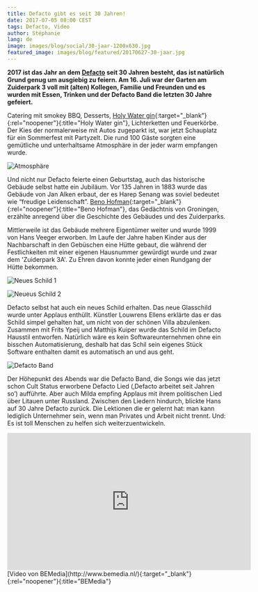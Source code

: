 ```yaml
---
title: Defacto gibt es seit 30 Jahren!
date: 2017-07-05 08:00 CEST
tags: Defacto, Video
author: Stéphanie
lang: de
image: images/blog/social/30-jaar-1200x630.jpg
featured_image: images/blog/featured/20170627-30-jaar.jpg
---
```


**2017 ist das Jahr an dem [Defacto](/uber-uns/) seit 30 Jahren besteht, das ist natürlich Grund genug um ausgiebig zu feiern. Am 16. Juli war der Garten am Zuiderpark 3 voll mit (alten) Kollegen, Familie und Freunden und es wurden mit Essen, Trinken und der Defacto Band die letzten 30 Jahre gefeiert.**

Catering mit smokey BBQ, Desserts, [Holy Water gin](http://holywater.church/){:target="_blank"}{:rel="noopener"}{:title="Holy Water gin"}, Lichterketten und Feuerkörbe. Der Kies der normalerweise mit Autos zugeparkt ist, war jetzt Schauplatz für ein Sommerfest mit Partyzelt. Die rund 100 Gäste sorgten eine gemütliche und unterhaltsame Atmosphäre in der jeder warm empfangen wurde.

![Atmosphäre](/images/blog/30-jaar-01.jpg)

Und nicht nur Defacto feierte einen Geburtstag, auch das historische Gebäude selbst hatte ein Jubiläum. Vor 135 Jahren in 1883 wurde das Gebäude von Jan Alken erbaut, der es Harep Senang was soviel bedeutet wie “freudige Leidenschaft”. [Beno Hofman](http://benohofman.nl/){:target="_blank"}{:rel="noopener"}{:title="Beno Hofman"}, das Gedächtnis von Groningen, erzählte anregend über die Geschichte des Gebäudes und des Zuiderparks.

Mittlerweile ist das Gebäude mehrere Eigentümer weiter und wurde 1999 von Hans Veeger erworben. Im Laufe der Jahre haben Kinder aus der Nachbarschaft in den Gebüschen eine Hütte gebaut, die während der Festlichkeiten mit einer eigenen Hausnummer gewürdigt wurde und zwar dem 'Zuiderpark 3A'. Zu Ehren davon konnte jeder einen Rundgang der Hütte bekommen.

![Neues Schild 1](/images/blog/30-jaar-02.jpg)

![Neueus Schild 2](/images/blog/30-jaar-03.jpg)

Defacto selbst hat auch ein neues Schild erhalten. Das neue Glasschild wurde unter Applaus enthüllt. Künstler Louwrens Ellens erklärte das er das Schild simpel gehalten hat, um nicht von der schönen Villa abzulenken. Zusammen mit Frits Ypeij und Matthijs Kuiper wurde das Schild im Defacto Hausstil entworfen. Natürlich wäre es kein Softwareunternehmen ohne ein bisschen Automatisierung, deshalb hat das Schil sein eigenes Stück Software enthalten damit es automatisch an und aus geht.

![Defacto Band](/images/blog/30-jaar-04.jpg)

Der Höhepunkt des Abends war die Defacto Band, die Songs wie das jetzt schon Cult Status erworbene Defacto Lied (‚Defacto arbeitet seit Jahren so’) aufführte. Aber auch Milda empfing Applaus mit ihrem politischen Lied über Litauen unter Russland. Zwischen den Liedern hindurch, blickte Hans auf 30 Jahre Defacto zurück. Die Lektionen die er gelernt hat: man kann lediglich Unternehmer sein, wenn man Privates und Arbeit nicht trennt. Und: Es ist toll Menschen zu helfen sich weiterzuentwickeln.

<iframe width="560" height="315" src="https://www.youtube-nocookie.com/embed/ExxabKjIr3M?rel=0" frameborder="0" allowfullscreen></iframe>
[Video von BEMedia](http://www.bemedia.nl/){:target="_blank"}{:rel="noopener"}{:title="BEMedia"}
